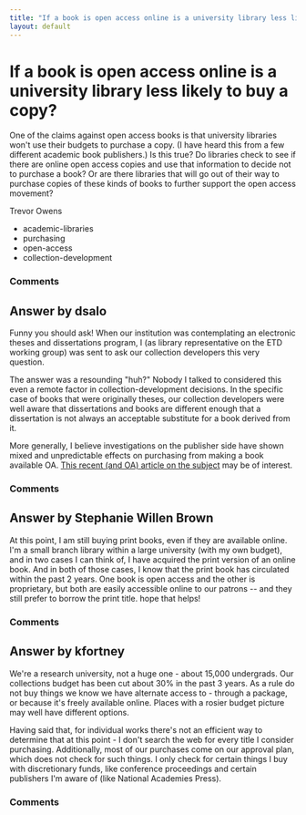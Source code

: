 ```yaml
---
title: "If a book is open access online is a university library less likely to buy a copy?"
layout: default
---
```

If a book is open access online is a university library less likely to buy a copy?
=====================
One of the claims against open access books is that university libraries
won't use their budgets to purchase a copy. (I have heard this from a
few different academic book publishers.) Is this true? Do libraries
check to see if there are online open access copies and use that
information to decide not to purchase a book? Or are there libraries
that will go out of their way to purchase copies of these kinds of books
to further support the open access movement?

Trevor Owens

<ul class="tags"><li class="tag">academic-libraries</li><li class="tag">purchasing</li><li class="tag">open-access</li><li class="tag">collection-development</li></ul>

### Comments ###


Answer by dsalo
----------------
Funny you should ask! When our institution was contemplating an
electronic theses and dissertations program, I (as library
representative on the ETD working group) was sent to ask our collection
developers this very question.

The answer was a resounding "huh?" Nobody I talked to considered this
even a remote factor in collection-development decisions. In the
specific case of books that were originally theses, our collection
developers were well aware that dissertations and books are different
enough that a dissertation is not always an acceptable substitute for a
book derived from it.

More generally, I believe investigations on the publisher side have
shown mixed and unpredictable effects on purchasing from making a book
available OA. [This recent (and OA) article on the
subject](http://dx.doi.org/10.3998/3336451.0014.109) may be of interest.

### Comments ###

Answer by Stephanie Willen Brown
----------------
At this point, I am still buying print books, even if they are available
online. I'm a small branch library within a large university (with my
own budget), and in two cases I can think of, I have acquired the print
version of an online book. And in both of those cases, I know that the
print book has circulated within the past 2 years. One book is open
access and the other is proprietary, but both are easily accessible
online to our patrons -- and they still prefer to borrow the print
title. hope that helps!

### Comments ###

Answer by kfortney
----------------
We're a research university, not a huge one - about 15,000 undergrads.
Our collections budget has been cut about 30% in the past 3 years. As a
rule do not buy things we know we have alternate access to - through a
package, or because it's freely available online. Places with a rosier
budget picture may well have different options.

Having said that, for individual works there's not an efficient way to
determine that at this point - I don't search the web for every title I
consider purchasing. Additionally, most of our purchases come on our
approval plan, which does not check for such things. I only check for
certain things I buy with discretionary funds, like conference
proceedings and certain publishers I'm aware of (like National Academies
Press).

### Comments ###

